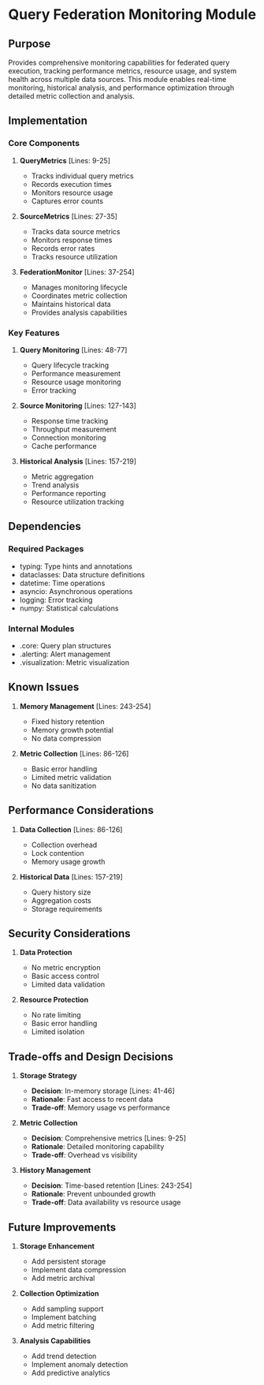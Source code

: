 # Query Federation Monitoring Module

## Purpose

Provides comprehensive monitoring capabilities for federated query execution, tracking performance metrics, resource usage, and system health across multiple data sources. This module enables real-time monitoring, historical analysis, and performance optimization through detailed metric collection and analysis.

## Implementation

### Core Components

1. **QueryMetrics** [Lines: 9-25]

   - Tracks individual query metrics
   - Records execution times
   - Monitors resource usage
   - Captures error counts

2. **SourceMetrics** [Lines: 27-35]

   - Tracks data source metrics
   - Monitors response times
   - Records error rates
   - Tracks resource utilization

3. **FederationMonitor** [Lines: 37-254]
   - Manages monitoring lifecycle
   - Coordinates metric collection
   - Maintains historical data
   - Provides analysis capabilities

### Key Features

1. **Query Monitoring** [Lines: 48-77]

   - Query lifecycle tracking
   - Performance measurement
   - Resource usage monitoring
   - Error tracking

2. **Source Monitoring** [Lines: 127-143]

   - Response time tracking
   - Throughput measurement
   - Connection monitoring
   - Cache performance

3. **Historical Analysis** [Lines: 157-219]
   - Metric aggregation
   - Trend analysis
   - Performance reporting
   - Resource utilization tracking

## Dependencies

### Required Packages

- typing: Type hints and annotations
- dataclasses: Data structure definitions
- datetime: Time operations
- asyncio: Asynchronous operations
- logging: Error tracking
- numpy: Statistical calculations

### Internal Modules

- .core: Query plan structures
- .alerting: Alert management
- .visualization: Metric visualization

## Known Issues

1. **Memory Management** [Lines: 243-254]

   - Fixed history retention
   - Memory growth potential
   - No data compression

2. **Metric Collection** [Lines: 86-126]
   - Basic error handling
   - Limited metric validation
   - No data sanitization

## Performance Considerations

1. **Data Collection** [Lines: 86-126]

   - Collection overhead
   - Lock contention
   - Memory usage growth

2. **Historical Data** [Lines: 157-219]
   - Query history size
   - Aggregation costs
   - Storage requirements

## Security Considerations

1. **Data Protection**

   - No metric encryption
   - Basic access control
   - Limited data validation

2. **Resource Protection**
   - No rate limiting
   - Basic error handling
   - Limited isolation

## Trade-offs and Design Decisions

1. **Storage Strategy**

   - **Decision**: In-memory storage [Lines: 41-46]
   - **Rationale**: Fast access to recent data
   - **Trade-off**: Memory usage vs performance

2. **Metric Collection**

   - **Decision**: Comprehensive metrics [Lines: 9-25]
   - **Rationale**: Detailed monitoring capability
   - **Trade-off**: Overhead vs visibility

3. **History Management**
   - **Decision**: Time-based retention [Lines: 243-254]
   - **Rationale**: Prevent unbounded growth
   - **Trade-off**: Data availability vs resource usage

## Future Improvements

1. **Storage Enhancement**

   - Add persistent storage
   - Implement data compression
   - Add metric archival

2. **Collection Optimization**

   - Add sampling support
   - Implement batching
   - Add metric filtering

3. **Analysis Capabilities**
   - Add trend detection
   - Implement anomaly detection
   - Add predictive analytics

```

```
